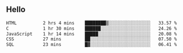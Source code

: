 ## Hello
<!--START_SECTION:waka-->

```txt
HTML          2 hrs 4 mins    ████████▒░░░░░░░░░░░░░░░░   33.57 %
C             1 hr 30 mins    ██████░░░░░░░░░░░░░░░░░░░   24.26 %
JavaScript    1 hr 14 mins    █████░░░░░░░░░░░░░░░░░░░░   20.08 %
CSS           27 mins         ██░░░░░░░░░░░░░░░░░░░░░░░   07.50 %
SQL           23 mins         █▓░░░░░░░░░░░░░░░░░░░░░░░   06.41 %
```

<!--END_SECTION:waka-->
